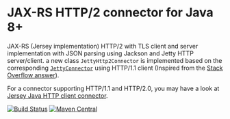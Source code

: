 # JAX-RS HTTP/2 connector for Java **8**+
JAX-RS (Jersey implementation) HTTP/2 with TLS client and server implementation with JSON parsing using Jackson and Jetty HTTP server/client.
a new class `JettyHttp2Connector` is implemented based on the corresponding [`JettyConnector`](https://github.com/eclipse-ee4j/jersey/blob/master/connectors/jetty-connector/src/main/java/org/glassfish/jersey/jetty/connector/JettyConnectorProvider.java)  using HTTP/1.1 client 
(Inspired from the [Stack Overflow answer](https://stackoverflow.com/a/40289767/1630604)).

For a connector supporting HTTP/1.1 and HTTP/2.0, you may have a look at [Jersey Java HTTP client connector](https://github.com/nhenneaux/jersey-httpclient-connector).

[![Build Status](https://github.com/nhenneaux/jersey-http2-jetty/workflows/Java%20CI/badge.svg)](https://github.com/nhenneaux/jersey-http2-jetty/actions?query=workflow%3A%22Java+CI%22)
[![Maven Central](https://maven-badges.herokuapp.com/maven-central/com.github.nhenneaux.jersey.jetty.http2/jersey-http2-jetty/badge.svg)](https://maven-badges.herokuapp.com/maven-central/com.github.nhenneaux.jersey.jetty.http2/jersey-http2-jetty)

